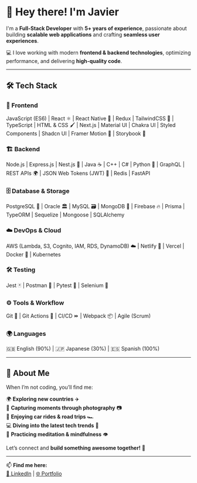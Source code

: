 # 👋 Hey there! I'm Javier  

I'm a **Full-Stack Developer** with **5+ years of experience**, passionate about building **scalable web applications** and crafting **seamless user experiences**.  

💻 I love working with modern **frontend & backend technologies**, optimizing performance, and delivering **high-quality code**.  

---

## 🛠 Tech Stack  

### 🎨 Frontend  
JavaScript (ES6) | React ⚛️ | React Native 📱 | Redux | TailwindCSS 🎨 | TypeScript | HTML & CSS 🖌️ | Next.js | Material UI | Chakra UI | Styled Components | Shadcn UI | Framer Motion 🎥 | Storybook 📖  

### 🏗️ Backend  
Node.js | Express.js | Nest.js 🚀 | Java ☕ | C++ | C# | Python 🐍 | GraphQL | REST APIs 🌍 | JSON Web Tokens (JWT) 🔑 | Redis | FastAPI  

### 🗄️ Database & Storage  
PostgreSQL 🐘 | Oracle 🏛️ | MySQL 🗃️ | MongoDB 🍃 | Firebase 🔥 | Prisma | TypeORM | Sequelize | Mongoose | SQLAlchemy  

### ☁️ DevOps & Cloud  
AWS (Lambda, S3, Cognito, IAM, RDS, DynamoDB) ☁️ | Netlify 🚀 | Vercel | Docker 🐳 | Kubernetes  

### 🛠️ Testing  
Jest 🃏 | Postman 📮 | Pytest 🐍 | Selenium 🤖  

### ⚙️ Tools & Workflow  
Git 🔧 | Git Actions 🚦 | CI/CD ⏩ | Webpack 📦 | Agile (Scrum)  

### 🌍 Languages  
🇬🇧 English (90%) | 🇯🇵 Japanese (30%) | 🇪🇸 Spanish (100%)  

---

## 🎯 About Me  

When I’m not coding, you’ll find me:  

🌍 **Exploring new countries** ✈️  
📸 **Capturing moments through photography** 📷  
🚗 **Enjoying car rides & road trips** 🏎️  
💻 **Diving into the latest tech trends** 🚀  
🧘 **Practicing meditation & mindfulness** 👁️  

Let’s connect and **build something awesome together!** 🤝  

---
📫 **Find me here:**  
[💼 LinkedIn](https://www.linkedin.com/in/javier-valverde-solano/) | [🌐 Portfolio](https://curlydev.netlify.app/)  
